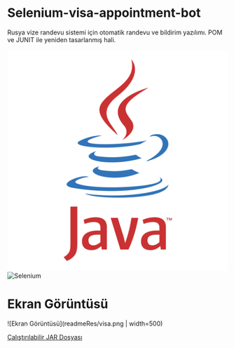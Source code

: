 # Selenium-visa-appointment-bot
Rusya vize randevu sistemi için otomatik randevu ve bildirim yazılımı. POM ve JUNIT ile yeniden tasarlanmış hali.

![Java](readmeRes/java-logo.png) ![Selenium](readmeRes/selenium-logo.png)
# Ekran Görüntüsü
![Ekran Görüntüsü](readmeRes/visa.png | width=500)

[Çalıştırılabilir JAR Dosyası](https://github.com/tahaakocer/visa-appointment-JAR "Çalıştırılabilir JAR Dosyası")
